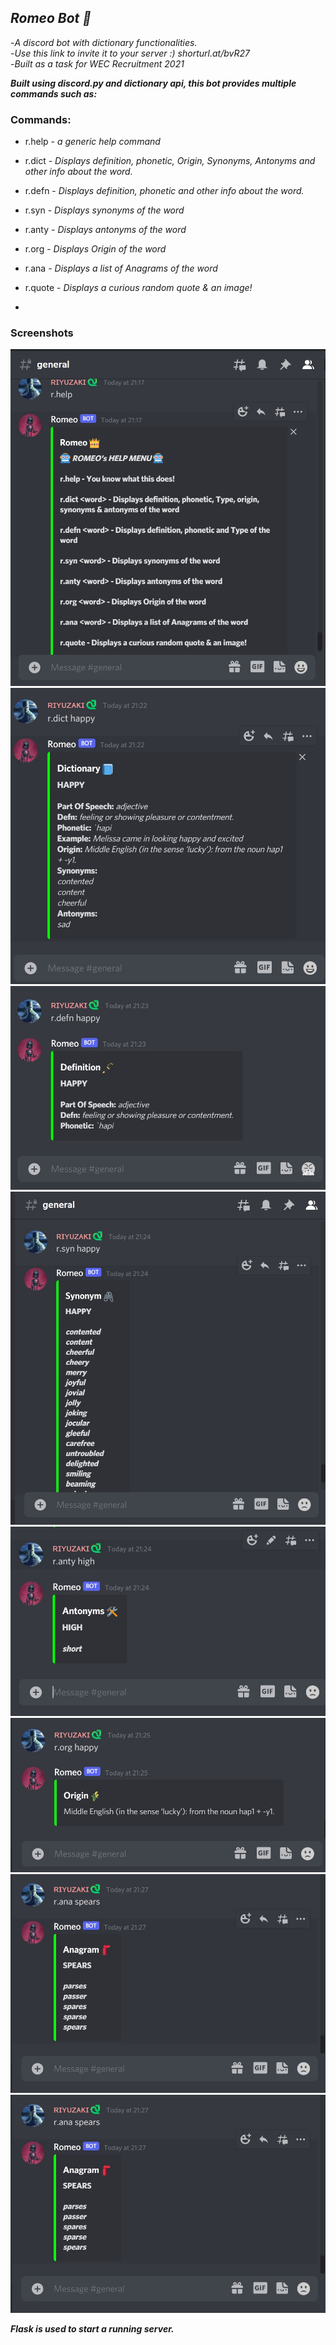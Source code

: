 ## *Romeo Bot 👑*
-*A discord bot with dictionary functionalities.*
<br>
-*Use this link to invite it to your server :) shorturl.at/bvR27*
<br>
-*Built as a task for WEC Recruitment 2021*
<br>

***Built using discord.py and dictionary api, this bot provides multiple commands such as:***

### Commands:
- r.help - *a generic help command*

- r.dict <word> - *Displays definition, phonetic, Origin, Synonyms, Antonyms and other info about the word.*

- r.defn <word> - *Displays definition, phonetic and other info about the word.*

- r.syn <word> - *Displays synonyms of the word*

- r.anty <word> - *Displays antonyms of the word*

- r.org <word> - *Displays Origin of the word*

- r.ana <word> - *Displays a list of Anagrams of the word*

- r.quote - *Displays a curious random quote & an image!*
- 
### Screenshots
![r.help](./images/help.jpg "r.help")
![r.dict <word>](./images/dict.jpg "r.dict")
![r.defn <word>](./images/defn.jpg "r.defn")
![r.syn <word>](./images/syn.jpg "r.syn")
![r.anty <word>](./images/anty.jpg "r.anty")
![r.org <word>](./images/org.jpg "r.org")
![r.ana <word>](./images/ana.jpg "r.ana")
![r.quote](./images/ana.jpg "r.quote")


***Flask is used to start a running server.***









